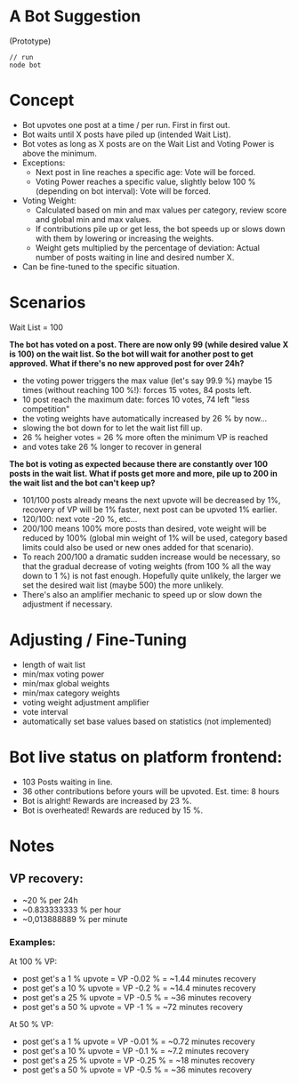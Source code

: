 # A Bot Suggestion

(Prototype)

```
// run
node bot
```

# Concept

- Bot upvotes one post at a time / per run. First in first out.
- Bot waits until X posts have piled up (intended Wait List).
- Bot votes as long as X posts are on the Wait List and Voting Power is above the minimum.
- Exceptions:
    - Next post in line reaches a specific age: Vote will be forced.
    - Voting Power reaches a specific value, slightly below 100 % (depending on bot interval): Vote will be forced.
- Voting Weight:
    - Calculated based on min and max values per category, review score and global min and max values.
    - If contributions pile up or get less, the bot speeds up or slows down with them by lowering or increasing the weights.
    - Weight gets multiplied by the percentage of deviation: Actual number of posts waiting in line and desired number X.
- Can be fine-tuned to the specific situation.  

# Scenarios

Wait List = 100

**The bot has voted on a post. There are now only 99 (while desired value X is 100) on the wait list. So the bot will wait for another post to get approved. What if there's no new approved post for over 24h?**

- the voting power triggers the max value (let's say 99.9 %) maybe 15 times (without reaching 100 %!): forces 15 votes, 84 posts left.
- 10 post reach the maximum date: forces 10 votes, 74 left "less competition"
- the voting weights have automatically increased by 26 % by now... 
- slowing the bot down for to let the wait list fill up.
- 26 % heigher votes = 26 % more often the minimum VP is reached
- and votes take 26 % longer to recover in general

**The bot is voting as expected because there are constantly over 100 posts in the wait list. What if posts get more and more, pile up to 200 in the wait list and the bot can't keep up?**

- 101/100 posts already means the next upvote will be decreased by 1%, recovery of VP will be 1% faster, next post can be upvoted 1% earlier.
- 120/100: next vote -20 %, etc...
- 200/100 means 100% more posts than desired, vote weight will be reduced by 100% (global min weight of 1% will be used, category based limits could also be used or new ones added for that scenario).
- To reach 200/100 a dramatic sudden increase would be necessary, so that the gradual decrease of voting weights (from 100 % all the way down to 1 %) is not fast enough. Hopefully quite unlikely, the larger we set the desired wait list (maybe 500) the more unlikely.
- There's also an amplifier mechanic to speed up or slow down the adjustment if necessary.

# Adjusting / Fine-Tuning

- length of wait list
- min/max voting power
- min/max global weights 
- min/max category weights
- voting weight adjustment amplifier
- vote interval
- automatically set base values based on statistics (not implemented)

# Bot live status on platform frontend:

- 103 Posts waiting in line.
- 36 other contributions before yours will be upvoted. Est. time: 8 hours
- Bot is alright! Rewards are increased by 23 %.
- Bot is overheated! Rewards are reduced by 15 %.

# Notes

## VP recovery:
 
- ~20 % per 24h
- ~0.833333333 % per hour
- ~0,013888889 % per minute

### Examples:
 
At 100 % VP:
- post get's a 1 % upvote = VP -0.02 % = ~1.44 minutes recovery
- post get's a 10 % upvote = VP -0.2 % = ~14.4 minutes recovery
- post get's a 25 % upvote = VP -0.5 % = ~36 minutes recovery
- post get's a 50 % upvote = VP -1 % = ~72 minutes recovery

At 50 % VP:
- post get's a 1 % upvote = VP -0.01 % = ~0.72 minutes recovery
- post get's a 10 % upvote = VP -0.1 % = ~7.2 minutes recovery
- post get's a 25 % upvote = VP -0.25 % = ~18 minutes recovery
- post get's a 50 % upvote = VP -0.5 % = ~36 minutes recovery
